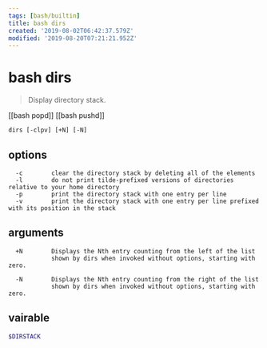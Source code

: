 ```yaml
---
tags: [bash/builtin]
title: bash dirs
created: '2019-08-02T06:42:37.579Z'
modified: '2019-08-20T07:21:21.952Z'
---
```


# bash dirs

> Display directory stack.

[[bash popd]]
[[bash pushd]]

`dirs [-clpv] [+N] [-N]`

## options

      -c        clear the directory stack by deleting all of the elements
      -l        do not print tilde-prefixed versions of directories relative to your home directory
      -p        print the directory stack with one entry per line
      -v        print the directory stack with one entry per line prefixed with its position in the stack

## arguments

      +N        Displays the Nth entry counting from the left of the list
                shown by dirs when invoked without options, starting with zero.

      -N        Displays the Nth entry counting from the right of the list
                shown by dirs when invoked without options, starting with zero.

## vairable
```sh
$DIRSTACK
```
